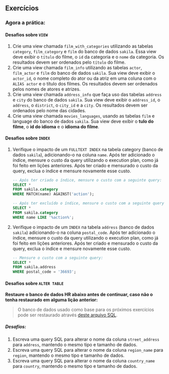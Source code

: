 ## Exercícios
### Agora a prática:
#### Desafios sobre `VIEW`
01. Crie uma view chamada `film_with_categories` utilizando as tabelas `category`, `film_category` e `film` do banco de dados `sakila`. Essa view deve exibir o `título` do filme, o `id` da categoria e o `nome` da categoria. Os resultados devem ser ordenados pelo `título` do filme.
02. Crie uma view chamada `film_info` utilizando as tabelas `actor`, `film_actor` e `film` do banco de dados `sakila`. Sua view deve exibir o `actor_id`, o nome completo do ator ou da atriz em uma coluna com o `ALIAS actor` e o título dos filmes. Os resultados devem ser ordenados pelos nomes de atores e atrizes.
03. Crie uma view chamada `address_info` que faça uso das tabelas `address` e `city` do banco de dados `sakila`. Sua view deve exibir o `address_id`, o `address`, o `district`, o `city_id` e a `city`. Os resultados devem ser ordenados pelo nome das cidades.
04. Crie uma view chamada `movies_languages`, usando as tabelas `film` e language do banco de dados `sakila`. Sua view deve exibir o **tulo do filme**, o **id do idioma** e o **idioma do filme**.

#### Desafios sobre `INDEX`
01. Verifique o impacto de um `FULLTEXT INDEX` na tabela category (banco de dados `sakila`), adicionando-o na coluna `name`. Após ter adicionado o índice, mensure o custo da query utilizando o execution plan, como já foi feito em lições anteriores. Após ter criado e mensurado o custo da query, exclua o índice e mensure novamente esse custo.
	```sql
	-- Após ter criado o índice, mensure o custo com a seguinte query:
	SELECT *
	FROM sakila.category
	WHERE MATCH(name) AGAINST('action');

	-- Após ter excluído o índice, mensure o custo com a seguinte query:
	SELECT *
	FROM sakila.category
	WHERE name LIKE '%action%';
	```
02. Verifique o impacto de um `INDEX` na tabela `address` (banco de dados `sakila`) adicionando-o na coluna `postal_code`. Após ter adicionado o índice, mensure o custo da query utilizando o execution plan, como já foi feito em lições anteriores. Após ter criado e mensurado o custo da query, exclua o índice e mensure novamente esse custo.
	```sql
	-- Mensure o custo com a seguinte query:
	SELECT *
	FROM sakila.address
	WHERE postal_code = '36693';
	```
#### Desafios sobre `ALTER TABLE`
**Restaure o banco de dados HR abaixo antes de continuar, caso não o tenha restaurado em alguma lição anterior:**
> O banco de dados usado como base para os próximos exercícios pode ser restaurado através [deste arquivo SQL](https://s3.us-east-2.amazonaws.com/assets.app.betrybe.com/back-end/sql/hr-cebf8bc2a5bb252bc470ae28943604c6.sql).
##### Desafios:
01. Escreva uma query SQL para alterar o nome da coluna `street_address` para `address`, mantendo o mesmo tipo e tamanho de dados.
02. Escreva uma query SQL para alterar o nome da coluna `region_name` para `region`, mantendo o mesmo tipo e tamanho de dados.
03. Escreva uma query SQL para alterar o nome da coluna `country_name` para `country`, mantendo o mesmo tipo e tamanho de dados.
